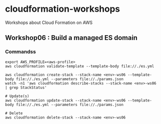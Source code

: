 # cloudformation-workshops
Workshops about Cloud Formation on AWS

## Workshop06 : Build a managed ES domain

### Commandss
```
export AWS_PROFILE=<aws-profile>
aws cloudformation validate-template --template-body file://./es.yml

aws cloudformation create-stack --stack-name <env>-ws06 --template-body file://./es.yml --parameters file://./params.json
watch -n1 'aws cloudformation describe-stacks --stack-name <env>-ws06 | grep StackStatus'

# Update(s)
aws cloudformation update-stack --stack-name <env>-ws06 --template-body file://./es.yml --parameters file://./params.json

# Delete
aws cloudformation delete-stack --stack-name <env>-ws06
```
